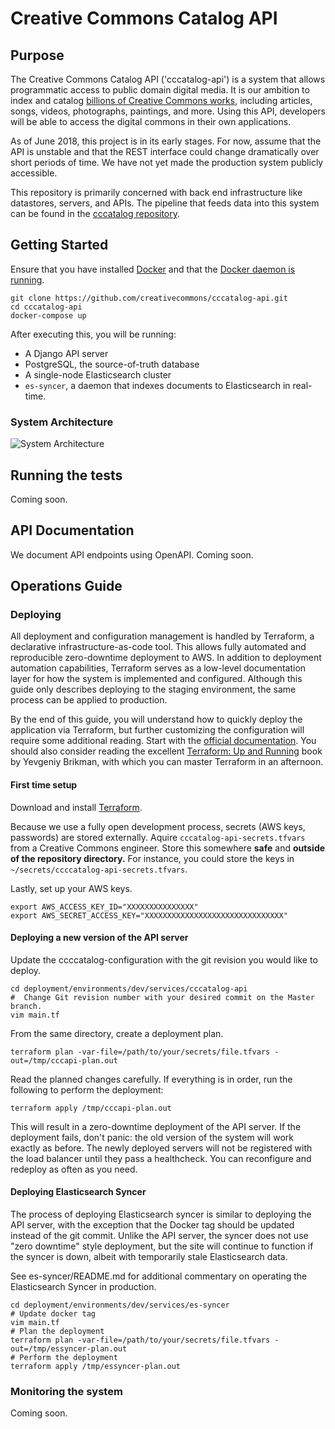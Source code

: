 # Creative Commons Catalog API

## Purpose

The Creative Commons Catalog API ('cccatalog-api') is a system that allows programmatic access to public domain digital media. It is our ambition to index and catalog [billions of Creative Commons works](https://stateof.creativecommons.org/), including articles, songs, videos, photographs, paintings, and more. Using this API, developers will be able to access the digital commons in their own applications.

As of June 2018, this project is in its early stages. For now, assume that the API is unstable and that the REST interface could change dramatically over short periods of time. We have not yet made the production system publicly accessible.

This repository is primarily concerned with back end infrastructure like datastores, servers, and APIs. The pipeline that feeds data into this system can be found in the [cccatalog repository](https://github.com/creativecommons/cccatalog).

## Getting Started

Ensure that you have installed [Docker](https://docs.docker.com/install/) and that the [Docker daemon is running](https://docs.docker.com/config/daemon/).
```
git clone https://github.com/creativecommons/cccatalog-api.git
cd cccatalog-api
docker-compose up
```

After executing this, you will be running:
* A Django API server
* PostgreSQL, the source-of-truth database
* A single-node Elasticsearch cluster
* `es-syncer`, a daemon that indexes documents to Elasticsearch in real-time.

### System Architecture
![System Architecture](https://raw.githubusercontent.com/creativecommons/cccatalog-api/syncer_tests_and_docs/system_architecture.png)

## Running the tests
Coming soon.

## API Documentation

We document API endpoints using OpenAPI. Coming soon.


## Operations Guide

### Deploying
All deployment and configuration management is handled by Terraform, a declarative infrastructure-as-code tool. This allows fully automated and reproducible zero-downtime deployment to AWS. In addition to deployment automation capabilities, Terraform serves as a low-level documentation layer for how the system is implemented and configured. Although this guide only describes deploying to the staging environment, the same process can be applied to production.

By the end of this guide, you will understand how to quickly deploy the application via Terraform, but further customizing the configuration will require some additional reading. Start with the [official documentation](https://www.terraform.io/intro/index.html). You should also consider reading the excellent [Terraform: Up and Running](https://www.terraformupandrunning.com/) book by Yevgeniy Brikman, with which you can master Terraform in an afternoon.

#### First time setup
Download and install [Terraform](https://www.terraform.io/downloads.html).

Because we use a fully open development process, secrets (AWS keys, passwords) are stored externally. Aquire `cccatalog-api-secrets.tfvars` from a Creative Commons engineer. Store this somewhere **safe** and **outside of the repository directory.** For instance, you could store the keys in `~/secrets/ccccatalog-api-secrets.tfvars`.

Lastly, set up your AWS keys.
```
export AWS_ACCESS_KEY_ID="XXXXXXXXXXXXXXX"
export AWS_SECRET_ACCESS_KEY="XXXXXXXXXXXXXXXXXXXXXXXXXXXXXXX"
```

#### Deploying a new version of the API server

Update the ccccatalog-configuration with the git revision you would like to deploy.
```
cd deployment/environments/dev/services/cccatalog-api
#  Change Git revision number with your desired commit on the Master branch.
vim main.tf
```

From the same directory, create a deployment plan.

```
terraform plan -var-file=/path/to/your/secrets/file.tfvars -out=/tmp/cccapi-plan.out
```

Read the planned changes carefully. If everything is in order, run the following to perform the deployment:

```
terraform apply /tmp/cccapi-plan.out
```

This will result in a zero-downtime deployment of the API server. If the deployment fails, don't panic: the old version of the system will work exactly as before. The newly deployed servers will not be registered with the load balancer until they pass a healthcheck. You can reconfigure and redeploy as often as you need.

#### Deploying Elasticsearch Syncer
The process of deploying Elasticsearch syncer is similar to deploying the API server, with the exception that the Docker tag should be updated instead of the git commit. Unlike the API server, the syncer does not use "zero downtime" style deployment, but the site will continue to function if the syncer is down, albeit with temporarily stale Elasticsearch data.

See es-syncer/README.md for additional commentary on operating the Elasticsearch Syncer in production.
```
cd deployment/environments/dev/services/es-syncer
# Update docker tag
vim main.tf
# Plan the deployment
terraform plan -var-file=/path/to/your/secrets/file.tfvars -out=/tmp/essyncer-plan.out
# Perform the deployment
terraform apply /tmp/essyncer-plan.out
```

### Monitoring the system

Coming soon.
